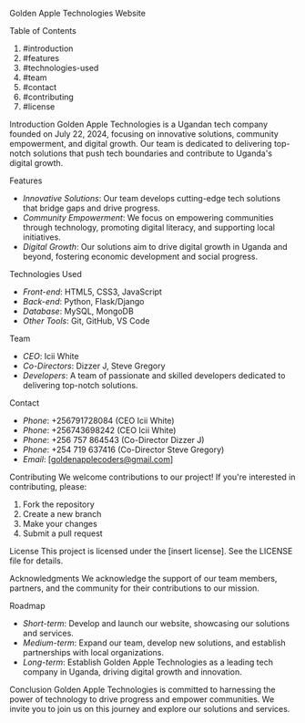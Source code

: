 Golden Apple Technologies Website

Table of Contents
1. #introduction
2. #features
3. #technologies-used
4. #team
5. #contact
6. #contributing
7. #license

Introduction
Golden Apple Technologies is a Ugandan tech company founded on July 22, 2024, focusing on innovative solutions, community empowerment, and digital growth. Our team is dedicated to delivering top-notch solutions that push tech boundaries and contribute to Uganda's digital growth.

Features
- *Innovative Solutions*: Our team develops cutting-edge tech solutions that bridge gaps and drive progress.
- *Community Empowerment*: We focus on empowering communities through technology, promoting digital literacy, and supporting local initiatives.
- *Digital Growth*: Our solutions aim to drive digital growth in Uganda and beyond, fostering economic development and social progress.

Technologies Used
- *Front-end*: HTML5, CSS3, JavaScript
- *Back-end*: Python, Flask/Django
- *Database*: MySQL, MongoDB
- *Other Tools*: Git, GitHub, VS Code

Team
- *CEO*: Icii White
- *Co-Directors*: Dizzer J, Steve Gregory
- *Developers*: A team of passionate and skilled developers dedicated to delivering top-notch solutions.

Contact
- *Phone*: +256791728084 (CEO Icii White)
- *Phone*: +256743698242 (CEO Icii White)
- *Phone*: +256 757 864543 (Co-Director Dizzer J)
- *Phone*: +254 719 637416 (Co-Director Steve Gregory)
- *Email*: [goldenapplecoders@gmail.com]

Contributing
We welcome contributions to our project! If you're interested in contributing, please:

1. Fork the repository
2. Create a new branch
3. Make your changes
4. Submit a pull request

License
This project is licensed under the [insert license]. See the LICENSE file for details.

Acknowledgments
We acknowledge the support of our team members, partners, and the community for their contributions to our mission.

Roadmap
- *Short-term*: Develop and launch our website, showcasing our solutions and services.
- *Medium-term*: Expand our team, develop new solutions, and establish partnerships with local organizations.
- *Long-term*: Establish Golden Apple Technologies as a leading tech company in Uganda, driving digital growth and innovation.

Conclusion
Golden Apple Technologies is committed to harnessing the power of technology to drive progress and empower communities. We invite you to join us on this journey and explore our solutions and services.
